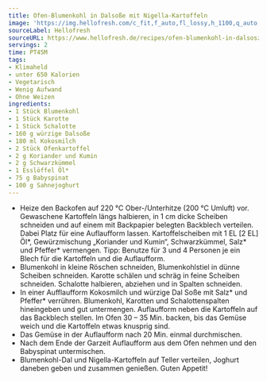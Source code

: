 ```yaml
---
title: Ofen-Blumenkohl in Dalsoße mit Nigella-Kartoffeln
image: 'https://img.hellofresh.com/c_fit,f_auto,fl_lossy,h_1100,q_auto,w_2600/hellofresh_s3/image/ofen-blumenkohl-in-dalsosze-mit-nigella-kartoffeln-fcb1b8d1.jpg'
sourceLabel: Hellofresh
sourceURL: https://www.hellofresh.de/recipes/ofen-blumenkohl-in-dalsosze-mit-nigella-kartoffeln-619cc31be6932e0a8745cd99
servings: 2
time: PT45M
tags:
- Klimaheld
- unter 650 Kalorien
- Vegetarisch
- Wenig Aufwand
- Ohne Weizen
ingredients:
- 1 Stück Blumenkohl
- 1 Stück Karotte
- 1 Stück Schalotte
- 160 g würzige Dalsoße
- 180 ml Kokosmilch
- 2 Stück Ofenkartoffel
- 2 g Koriander und Kumin
- 2 g Schwarzkümmel
- 1 Esslöffel Öl*
- 75 g Babyspinat
- 100 g Sahnejoghurt
---
```


- Heize den Backofen auf 220 °C Ober-/Unterhitze (200 °C Umluft) vor. Gewaschene Kartoffeln längs halbieren, in 1 cm dicke Scheiben schneiden und auf einem mit Backpapier belegten Backblech verteilen. Dabei Platz für eine Auflaufform lassen. Kartoffelscheiben mit 1 EL [2 EL] Öl\*, Gewürzmischung „Koriander und Kumin“, Schwarzkümmel, Salz\* und Pfeffer\* vermengen. Tipp: Benutze für 3 und 4 Personen je ein Blech für die Kartoffeln und die Auflaufform.
- Blumenkohl in kleine Röschen schneiden, Blumenkohlstiel in dünne Scheiben schneiden. Karotte schälen und schräg in feine Scheiben schneiden. Schalotte halbieren, abziehen und in Spalten schneiden.
- In einer Aufflaufform Kokosmilch und würzige Dal Soße mit Salz\* und Pfeffer\* verrühren. Blumenkohl, Karotten und Schalottenspalten hineingeben und gut untermengen. Auflaufform neben die Kartoffeln auf das Backblech stellen. Im Ofen 30 – 35 Min. backen, bis das Gemüse weich und die Kartoffeln etwas knusprig sind.
- Das Gemüse in der Auflaufform nach 20 Min. einmal durchmischen.
- Nach dem Ende der Garzeit Auflaufform aus dem Ofen nehmen und den Babyspinat untermischen.
- Blumenkohl-Dal und Nigella-Kartoffeln auf Teller verteilen, Joghurt daneben geben und zusammen genießen. Guten Appetit!
